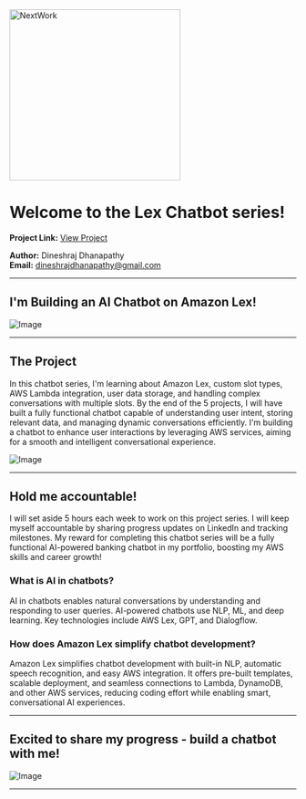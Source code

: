 <img src="https://cdn.prod.website-files.com/677c400686e724409a5a7409/6790ad949cf622dc8dcd9fe4_nextwork-logo-leather.svg" alt="NextWork" width="300" />

# Welcome to the Lex Chatbot series!

**Project Link:** [View Project](http://learn.nextwork.org/projects/aws-ai-lex)

**Author:** Dineshraj Dhanapathy  
**Email:** dineshrajdhanapathy@gmail.com

---

## I'm Building an AI Chatbot on Amazon Lex!

![Image](http://learn.nextwork.org/positive_purple_innocent_lemon/uploads/aws-ai-lex_ba6d42ae)

---

## The Project

In this chatbot series, I'm learning about Amazon Lex, custom slot types, AWS Lambda integration, user data storage, and handling complex conversations with multiple slots.
By the end of the 5 projects, I will have built a fully functional chatbot capable of understanding user intent, storing relevant data, and managing dynamic conversations efficiently.
I'm building a chatbot to enhance user interactions by leveraging AWS services, aiming for a smooth and intelligent conversational experience.

![Image](http://learn.nextwork.org/positive_purple_innocent_lemon/uploads/aws-ai-lex_a1b2c3d4)

---

## Hold me accountable!

I will set aside 5 hours each week to work on this project series. I will keep myself accountable by sharing progress updates on LinkedIn and tracking milestones. My reward for completing this chatbot series will be a fully functional AI-powered banking chatbot in my portfolio, boosting my AWS skills and career growth! 

### What is AI in chatbots?

AI in chatbots enables natural conversations by understanding and responding to user queries. AI-powered chatbots use NLP, ML, and deep learning. Key technologies include AWS Lex, GPT, and Dialogflow.

### How does Amazon Lex simplify chatbot development?

Amazon Lex simplifies chatbot development with built-in NLP, automatic speech recognition, and easy AWS integration. It offers pre-built templates, scalable deployment, and seamless connections to Lambda, DynamoDB, and other AWS services, reducing coding effort while enabling smart, conversational AI experiences.

---

## Excited to share my progress - build a chatbot with me!

![Image](http://learn.nextwork.org/positive_purple_innocent_lemon/uploads/aws-ai-lex_ba6d42ae)

---
